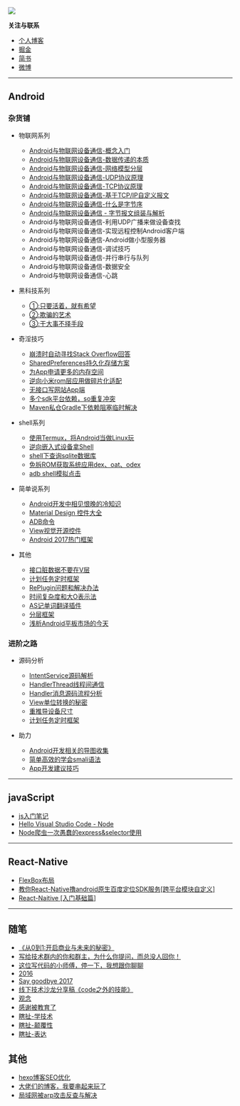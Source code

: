 
![](./img/title.png)


**关注与联系**

- [个人博客](http://www.dajipai.cc)
- [掘金](https://juejin.im/user/58c25a5b2f301e006bb0552c)
- [简书](http://www.jianshu.com/u/abc8086489c7)
- [微博](http://weibo.com/u/6385929462)


---

## Android

 ### 杂货铺


   * 物联网系列
     - [Android与物联网设备通信-概念入门](http://www.dajipai.cc/archives/fe5f6231.html)
     - [Android与物联网设备通信-数据传递的本质](http://www.dajipai.cc/archives/f1d847c5.html)
     - [Android与物联网设备通信-网络模型分层](http://www.dajipai.cc/archives/dcba528a.html)
     - [Android与物联网设备通信-UDP协议原理](http://www.dajipai.cc/archives/d555ca34.html)
     - [Android与物联网设备通信-TCP协议原理](http://www.dajipai.cc/archives/d555ca34.html)
     - [Android与物联网设备通信-基于TCP/IP自定义报文](http://www.dajipai.cc/archives/dbd40ba8.html)
     - [Android与物联网设备通信-什么是字节序](http://www.dajipai.cc/archives/dbd40ba8.html)
     - [Android与物联网设备通信 - 字节报文组装与解析](http://dajipai.cc/archives/22074801.html)
     - Android与物联网设备通信-利用UDP广播来做设备查找
     - Android与物联网设备通信-实现远程控制Android客户端
     - Android与物联网设备通信-Android做小型服务器
     - Android与物联网设备通信-调试技巧
     - Android与物联网设备通信-并行串行与队列
     - Android与物联网设备通信-数据安全
     - Android与物联网设备通信-心跳



  * 黑科技系列
    * [①:只要活着，就有希望](http://www.dajipai.cc/archives/4f0f8e78.html)
    * [②:欺骗的艺术](http://www.dajipai.cc/archives/8a7f75e7.html)
    * [③:干大事不择手段](http://www.dajipai.cc/archives/dfc93914.html)


  * 奇淫技巧
    * [崩溃时自动寻找Stack Overflow回答](http://www.dajipai.cc/archives/52403d97.html)
    * [SharedPreferences持久化存储方案](http://www.dajipai.cc/archives/64ea64f2.html)
    * [为App申请更多的内存空间](http://www.dajipai.cc/archives/4cc65c41.html)
    * [逆向小米rom层应用做碎片化适配](http://www.dajipai.cc/archives/1a0307d1.html)
    * [无接口写网站App端](http://www.dajipai.cc/archives/aa7f67b7.html)
    * [多个sdk平台依赖，so重复冲突](http://www.dajipai.cc/archives/cf888d61.html)
    * [Maven私仓Gradle下依赖阻塞临时解决](http://www.dajipai.cc/archives/51430a0e.html)

  * shell系列
    * [使用Termux，将Android当做Linux玩](http://www.dajipai.cc/archives/a748e934.html)
    * [逆向嵌入式设备拿Shell](http://www.dajipai.cc/archives/d08afece.html)
    * [shell下查询sqlite数据库](http://www.dajipai.cc/archives/ea8ae16c.html)
    * [免拆ROM获取系统应用dex、oat、odex](http://www.dajipai.cc/archives/7cf1aebb.html)
    * [adb shell模拟点击](http://www.dajipai.cc/archives/73f054ba.html)

  * 简单说系列

    * [Android开发中相见恨晚的冷知识](http://www.dajipai.cc/archives/fd5d316d.html)
    * [Material Design 控件大全](http://www.jianshu.com/p/4aaf04749f16)
    * [ADB命令](http://www.dajipai.cc/archives/6c35d185.html)
    * [View视觉开源控件](http://www.jianshu.com/p/30909296ac01)
    * [Android 2017热门框架](http://www.jianshu.com/p/9d65b6eb28fe)

  * 其他
    * [接口脏数据不要在V层](http://www.dajipai.cc/archives/9e832a56.html)
    * [计划任务定时框架](http://dajipai.cc/archives/a9dda310.html)
    * [RePlugin问题和解决办法](http://www.dajipai.cc/archives/dfa370cf.html)
    * [时间复杂度和大O表示法](http://www.dajipai.cc/archives/2bce0d61.html)
    * [AS记单词翻译插件](http://www.dajipai.cc/archives/aee243ac.html)
    * [分层框架](http://www.dajipai.cc/archives/dd694c2c.html)
    * [浅析Android平板市场的今天](http://www.dajipai.cc/archives/572de294.html)

 ### 进阶之路

  * 源码分析
    * [IntentService源码解析](http://www.dajipai.cc/archives/9e86a7ad.html)
    * [HandlerThread线程间通信](http://www.dajipai.cc/archives/afceb456.html)
    * [Handler消息源码流程分析](http://www.dajipai.cc/archives/f6d6c129.html)
    * [View单位转换的秘密](http://www.dajipai.cc/archives/46c1909.html)
    * [重推导设备尺寸](http://www.dajipai.cc/archives/1abfe67d.html)
    * [计划任务定时框架](http://dajipai.cc/archives/a9dda310.html)

  * 助力
    * [Android开发相关的导图收集](http://www.dajipai.cc/archives/f213acdb.html)
    * [简单高效的学会smali语法](http://www.dajipai.cc/archives/9fdc7db.html)
    * [App开发建议技巧](http://www.dajipai.cc/archives/df2843c0.html)


---

## javaScript

- [js入门笔记](http://www.jianshu.com/p/e8194f52bf13)
- [Hello Visual Studio Code - Node](http://www.dajipai.cc/archives/803dcc0.html)
- [Node爬虫一次愚蠢的express&selector使用](http://www.dajipai.cc/archives/3d72a6b2.html)



---
## React-Native

- [FlexBox布局](http://www.dajipai.cc/archives/e8998065.html)
- [教你React-Native撸android原生百度定位SDK服务[跨平台模块自定义]](http://www.dajipai.cc/archives/58cfb872.html)
- [React-Naitive [入门基础篇]](http://www.dajipai.cc/archives/1099feff.html)

---
 ## 随笔

- [《从0到1:开启商业与未来的秘密》](http://www.dajipai.cc/archives/1d76c68f.html)
- [写给技术群内的你和群主，为什么你提问，而总没人回你！](http://www.dajipai.cc/archives/baae41ed.html)
- [这位写代码的小师傅，停一下，我想跟你聊聊](http://www.dajipai.cc/archives/4300e823.html)
- [2016](http://www.dajipai.cc/archives/6bab0cfe.html)
- [Say goodbye 2017](http://www.dajipai.cc/archives/cd4232c0.html)
- [线下技术沙龙分享稿《code之外的技能》](http://www.dajipai.cc/archives/3903596e.html)
- [观念](http://www.dajipai.cc/archives/b9fde245.html)
- [感谢被教育了](http://www.dajipai.cc/archives/95d21ebb.html)
- [瞎扯-学技术](http://www.dajipai.cc/archives/75c64cfc.html)
- [瞎扯-颠覆性](http://www.dajipai.cc/archives/dafeb1b8.html)
- [瞎扯-表达](http://www.dajipai.cc/archives/9f0b14d0.html)


## 其他

- [hexo博客SEO优化](http://dajipai.cc/archives/ec8af0f7.html)
- [大佬们的博客，我要串起来玩了](http://www.dajipai.cc/archives/4fd5e7fe.html)
- [局域网被arp攻击反查与解决](http://www.dajipai.cc/archives/569b6918.html)
